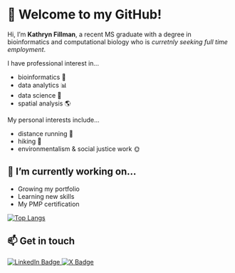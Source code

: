# 👋 Welcome to my GitHub!
Hi, I’m **Kathryn Fillman**, a recent MS graduate with a degree in bioinformatics and computational biology who is *curretnly seeking full time employment*.

I have professional interest in...
- bioinformatics :microscope:
- data analytics :bar_chart:
- data science :bookmark_tabs:
- spatial analysis :earth_americas:

My personal interests include...
- distance running :running:
- hiking :evergreen_tree:
- environmentalism & social justice work :sun_with_face:

## 🌱 I’m currently working on...
- Growing my portfolio
- Learning new skills
- My PMP certification

[![Top Langs](https://github-readme-stats.vercel.app/api/top-langs/?username=kfillman&layout=compact&theme=vision-friendly-dark)](https://github.com/anuraghazra/github-readme-stats)

## 📫 Get in touch
<div id="badges">
  <a href="https://www.linkedin.com/in/kfillman/">
    <img src="https://img.shields.io/badge/LinkedIn-blue?style=for-the-badge&logo=linkedin&logoColor=white" alt="LinkedIn Badge"/>
  </a>
  <a href="https://twitter.com/KathFillman">
    <img src="https://img.shields.io/badge/X_(Formerly_Twitter)-black?style=for-the-badge&logo=x&logoColor=white" alt="X Badge"/>
</div>



<!---
kfillman/kfillman is a ✨ special ✨ repository because its `README.md` (this file) appears on your GitHub profile.
You can click the Preview link to take a look at your changes.
--->
